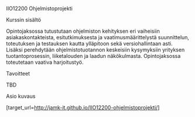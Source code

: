 IIO12200 Ohjelmistoprojekti 

Kurssin sisältö

Opintojaksossa tutustutaan ohjelmiston kehityksen eri vaiheisiin asiakaskontakteista, esitutkimuksesta ja vaatimusmäärittelystä suunnittelun, toteutuksen ja testauksen kautta ylläpitoon sekä versiohallintaan asti. Lisäksi perehdytään ohjelmistotuotannon keskeisiin kysymyksiin yrityksen tuotantoprosessin, liiketalouden ja laadun näkökulmasta. Opintojaksossa toteutetaan vaativa harjoitustyö.

Tavoitteet

TBD

Asio kuvaus

[target_url=http://jamk-it.github.io/IIO12200-ohjelmistoprojekti/]
